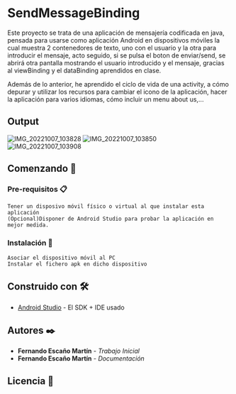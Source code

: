﻿# SendMessageBinding
Este proyecto se trata de una aplicación de mensajería codificada en java, pensada para usarse como aplicación Android en dispositivos móviles la cual muestra 2 contenedores de texto, uno con el usuario y la otra para introducir el mensaje, acto seguido, si se pulsa el boton de enviar/send, se abrirá otra pantalla mostrando el usuario introducido y el mensaje, gracias al viewBinding y el dataBinding aprendidos en clase.

Además de lo anterior, he aprendido el ciclo de vida de una activity, a cómo depurar y utilizar los recursos para cambiar el icono de la aplicación, hacer la aplicación para varios idiomas, cómo incluir un menu about us,...

## Output
![IMG_20221007_103828](https://user-images.githubusercontent.com/114143275/194511800-7971e53d-f5fb-4624-b145-5c55f203832a.jpg)
![IMG_20221007_103850](https://user-images.githubusercontent.com/114143275/194511859-cd9e68ba-58bf-442d-9d0c-9f87c1afd894.jpg)
![IMG_20221007_103908](https://user-images.githubusercontent.com/114143275/194511915-c6051fad-3c9e-45c2-be47-aed36e113040.jpg)

## Comenzando 🚀
### Pre-requisitos 📋

```
Tener un disposivo móvil físico o virtual al que instalar esta aplicación
(Opcional)Disponer de Android Studio para probar la aplicación en mejor medida.
```

### Instalación 🔧

```
Asociar el dispositivo móvil al PC
Instalar el fichero apk en dicho dispositivo
```
## Construido con 🛠️


* [Android Studio](https://developer.android.com/studio?hl=es&gclid=Cj0KCQjwsrWZBhC4ARIsAGGUJurGAdx-oPvuyAU9ddQ2TA83jo1hjQ6ikda6c51NJQlYTCQwH56ulDMaAtcxEALw_wcB&gclsrc=aw.ds) - El SDK + IDE usado

## Autores ✒️

* **Fernando Escaño Martín** - *Trabajo Inicial*
* **Fernando Escaño Martín** - *Documentación*

## Licencia 📄

